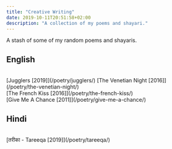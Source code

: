 ```yaml
---
title: "Creative Writing"
date: 2019-10-11T20:51:58+02:00
description: "A collection of my poems and shayari."
---
```


A stash of some of my random poems and shayaris.

## English

<br>
[Jugglers [2019]](/poetry/jugglers/)
[The Venetian Night [2016]](/poetry/the-venetian-night/)<br>
[The French Kiss [2016]](/poetry/the-french-kiss/)<br>
[Give Me A Chance [2011]](/poetry/give-me-a-chance/)<br>

## Hindi

<br>
[तरीका - Tareeqa [2019]](/poetry/tareeqa/)<br>